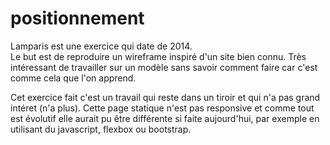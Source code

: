 # positionnement
Lamparis est une exercice qui date de 2014.  
Le but est de reproduire un wireframe inspiré d'un site bien connu.
Très intéressant de travailler sur un modèle sans savoir comment faire car c'est comme cela que l'on apprend.

Cet exercice fait c'est un travail qui reste dans un tiroir et qui n'a pas grand intéret (n'a plus).
Cette page statique n'est pas responsive et comme tout est évolutif elle aurait pu être différente si faite aujourd'hui, par exemple
en utilisant du javascript, flexbox ou bootstrap.
